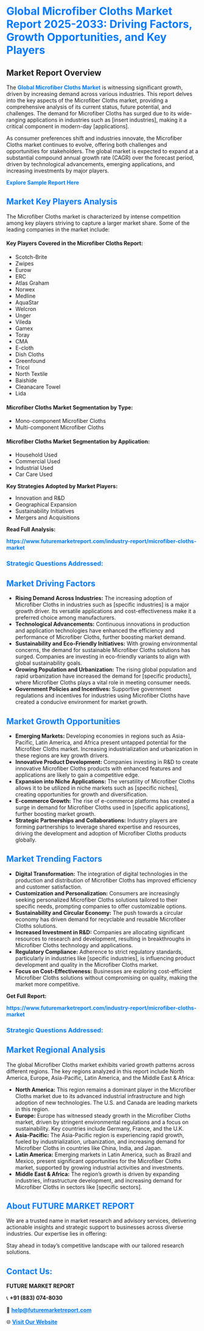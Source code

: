 <h1 style="color: #007BFF;">Global Microfiber Cloths Market Report 2025-2033: Driving Factors, Growth Opportunities, and Key Players</h1>

<section id="overview">
<h2>Market Report Overview</h2>
<p>The <a href="https://www.futuremarketreport.com/industry-report/microfiber-cloths-market" style="color: #007BFF; text-decoration: none;"><strong>Global Microfiber Cloths Market</strong></a> is witnessing significant growth, driven by increasing demand across various industries. This report delves into the key aspects of the Microfiber Cloths market, providing a comprehensive analysis of its current status, future potential, and challenges. The demand for Microfiber Cloths has surged due to its wide-ranging applications in industries such as [insert industries], making it a critical component in modern-day [applications].</p>
<p>As consumer preferences shift and industries innovate, the Microfiber Cloths market continues to evolve, offering both challenges and opportunities for stakeholders. The global market is expected to expand at a substantial compound annual growth rate (CAGR) over the forecast period, driven by technological advancements, emerging applications, and increasing investments by major players.</p>
</section>

<section id="overview">
<p><a href="https://www.futuremarketreport.com/request-sample/reportId=59649" style="color: #007BFF; text-decoration: none;"><strong>Explore Sample Report Here</strong></a></p>
</section>

<section id="key-players">
<h2 style="color: #007BFF;">Market Key Players Analysis</h2>
<p>The Microfiber Cloths market is characterized by intense competition among key players striving to capture a larger market share. Some of the leading companies in the market include:</p>
<h4>Key Players Covered in the Microfiber Cloths Report:</h4>
<ul><li>Scotch-Brite</li><li>Zwipes</li><li>Eurow</li><li>ERC</li><li>Atlas Graham</li><li>Norwex</li><li>Medline</li><li>AquaStar</li><li>Welcron</li><li>Unger</li><li>Vileda</li><li>Gamex</li><li>Toray</li><li>CMA</li><li>E-cloth</li><li>Dish Cloths</li><li>Greenfound</li><li>Tricol</li><li>North Textile</li><li>Baishide</li><li>Cleanacare Towel</li><li>Lida</li></ul>
<h4>Microfiber Cloths Market Segmentation by Type:</h4>
<ul><li>Mono-component Microfiber Cloths</li><li>Multi-component Microfiber Cloths</li></ul>

<h4>Microfiber Cloths Market Segmentation by Application:</h4>
<ul><li>Household Used</li><li>Commercial Used</li><li>Industrial Used</li><li>Car Care Used</li></ul>
<p><strong>Key Strategies Adopted by Market Players:</strong></p>
<ul>
<li>Innovation and R&D</li>
<li>Geographical Expansion</li>
<li>Sustainability Initiatives</li>
<li>Mergers and Acquisitions</li>
</ul>
</section>

<section>
<p><strong>Read Full Analysis: </strong></p><a href="https://www.futuremarketreport.com/industry-report/microfiber-cloths-market" style="color: #007BFF; text-decoration: none;"><strong>https://www.futuremarketreport.com/industry-report/microfiber-cloths-market</strong></a>
<h3 style="color: #007BFF;">Strategic Questions Addressed:</h3>
</section>

<section id="driving-factors">
<h2 style="color: #007BFF;">Market Driving Factors</h2>
<ul>
<li><strong>Rising Demand Across Industries:</strong> The increasing adoption of Microfiber Cloths in industries such as [specific industries] is a major growth driver. Its versatile applications and cost-effectiveness make it a preferred choice among manufacturers.</li>
<li><strong>Technological Advancements:</strong> Continuous innovations in production and application technologies have enhanced the efficiency and performance of Microfiber Cloths, further boosting market demand.</li>
<li><strong>Sustainability and Eco-Friendly Initiatives:</strong> With growing environmental concerns, the demand for sustainable Microfiber Cloths solutions has surged. Companies are investing in eco-friendly variants to align with global sustainability goals.</li>
<li><strong>Growing Population and Urbanization:</strong> The rising global population and rapid urbanization have increased the demand for [specific products], where Microfiber Cloths plays a vital role in meeting consumer needs.</li>
<li><strong>Government Policies and Incentives:</strong> Supportive government regulations and incentives for industries using Microfiber Cloths have created a conducive environment for market growth.</li>
</ul>
</section>

<section id="growth-opportunities">
<h2 style="color: #007BFF;">Market Growth Opportunities</h2>
<ul>
<li><strong>Emerging Markets:</strong> Developing economies in regions such as Asia-Pacific, Latin America, and Africa present untapped potential for the Microfiber Cloths market. Increasing industrialization and urbanization in these regions are key growth drivers.</li>
<li><strong>Innovative Product Development:</strong> Companies investing in R&D to create innovative Microfiber Cloths products with enhanced features and applications are likely to gain a competitive edge.</li>
<li><strong>Expansion into Niche Applications:</strong> The versatility of Microfiber Cloths allows it to be utilized in niche markets such as [specific niches], creating opportunities for growth and diversification.</li>
<li><strong>E-commerce Growth:</strong> The rise of e-commerce platforms has created a surge in demand for Microfiber Cloths used in [specific applications], further boosting market growth.</li>
<li><strong>Strategic Partnerships and Collaborations:</strong> Industry players are forming partnerships to leverage shared expertise and resources, driving the development and adoption of Microfiber Cloths products globally.</li>
</ul>
</section>

<section id="trending-factors">
<h2 style="color: #007BFF;">Market Trending Factors</h2>
<ul>
<li><strong>Digital Transformation:</strong> The integration of digital technologies in the production and distribution of Microfiber Cloths has improved efficiency and customer satisfaction.</li>
<li><strong>Customization and Personalization:</strong> Consumers are increasingly seeking personalized Microfiber Cloths solutions tailored to their specific needs, prompting companies to offer customizable options.</li>
<li><strong>Sustainability and Circular Economy:</strong> The push towards a circular economy has driven demand for recyclable and reusable Microfiber Cloths solutions.</li>
<li><strong>Increased Investment in R&D:</strong> Companies are allocating significant resources to research and development, resulting in breakthroughs in Microfiber Cloths technology and applications.</li>
<li><strong>Regulatory Compliance:</strong> Adherence to strict regulatory standards, particularly in industries like [specific industries], is influencing product development and quality in the Microfiber Cloths market.</li>
<li><strong>Focus on Cost-Effectiveness:</strong> Businesses are exploring cost-efficient Microfiber Cloths solutions without compromising on quality, making the market more competitive.</li>
</ul>
</section>

<section>
<p><strong>Get Full Report: </strong></p><a href="https://www.futuremarketreport.com/industry-report/microfiber-cloths-market" style="color: #007BFF; text-decoration: none;"><strong>https://www.futuremarketreport.com/industry-report/microfiber-cloths-market</strong></a>
<h3 style="color: #007BFF;">Strategic Questions Addressed:</h3>
</section>


<section id="regional-analysis">
<h2 style="color: #007BFF;">Market Regional Analysis</h2>
<p>The global Microfiber Cloths market exhibits varied growth patterns across different regions. The key regions analyzed in this report include North America, Europe, Asia-Pacific, Latin America, and the Middle East & Africa:</p>
<ul>
<li><strong>North America:</strong> This region remains a dominant player in the Microfiber Cloths market due to its advanced industrial infrastructure and high adoption of new technologies. The U.S. and Canada are leading markets in this region.</li>
<li><strong>Europe:</strong> Europe has witnessed steady growth in the Microfiber Cloths market, driven by stringent environmental regulations and a focus on sustainability. Key countries include Germany, France, and the U.K.</li>
<li><strong>Asia-Pacific:</strong> The Asia-Pacific region is experiencing rapid growth, fueled by industrialization, urbanization, and increasing demand for Microfiber Cloths in countries like China, India, and Japan.</li>
<li><strong>Latin America:</strong> Emerging markets in Latin America, such as Brazil and Mexico, present significant opportunities for the Microfiber Cloths market, supported by growing industrial activities and investments.</li>
<li><strong>Middle East & Africa:</strong> The region’s growth is driven by expanding industries, infrastructure development, and increasing demand for Microfiber Cloths in sectors like [specific sectors].</li>
</ul>
</section>

<footer>
<h2 style="color: #007BFF;">About FUTURE MARKET REPORT</h2>
<p>We are a trusted name in market research and advisory services, delivering actionable insights and strategic support to businesses across diverse industries. Our expertise lies in offering:</p>

<p>Stay ahead in today’s competitive landscape with our tailored research solutions.</p>

<h2 style="color: #007BFF;">Contact Us:</h2>
<p><strong>FUTURE MARKET REPORT</strong></p>
<p>📞 <strong>+91 (883) 074-8030</strong></p>
<p>📧 <strong><a href="mailto:help@futuremarketreport.com" style="color: #007BFF;">help@futuremarketreport.com</a></strong></p>
<p>🌐 <strong><a href="https://www.futuremarketreport.com/" style="color: #007BFF;">Visit Our Website</a></strong></p>
</footer>